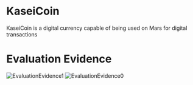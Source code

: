 # KaseiCoin
KaseiCoin is a digital currency capable of being used on Mars for digital transactions

# Evaluation Evidence
![EvaluationEvidence1](https://user-images.githubusercontent.com/98198920/189553149-8cd6e277-e7bb-40df-bfc0-c141a3852b18.png)
![EvaluationEvidence0](https://user-images.githubusercontent.com/98198920/189553152-2b152292-f619-488c-9b93-93a185fdb183.png)
